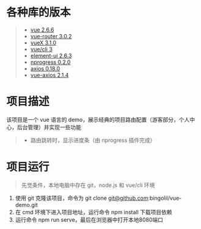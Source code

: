 # 各种库的版本
> * [vue 2.6.6](https://vuejs.bootcss.com/)
> * [vue-router 3.0.2](https://router.vuejs.org/zh/)
> * [vueX 3.1.0](https://vuex.vuejs.org/zh/)
> * [vue/cli 3](https://cli.vuejs.org/zh/)
> * [element-ui 2.6.3](http://element-cn.eleme.io/#/zh-CN)
> * [nprogress 0.2.0](http://ricostacruz.com/nprogress/)
> * [axios 0.18.0](https://www.npmjs.com/package/axios)
> * [vue-axios 2.1.4](https://www.npmjs.com/package/vue-axios)

# 项目描述
该项目是一个 vue 语言的 demo，展示经典的项目路由配置（游客部分，个人中心，后台管理）并实现一些功能

> * 路由跳转时，显示进度条（由 nprogress 插件完成）

# 项目运行
 > 先觉条件，本地电脑中存在 git，node.js 和 vue/cli 环境

 1. 使用 git 克隆该项目，命令为 git clone git@github.com:bingolil/vue-demo.git
 2. 在 cmd 环境下进入项目地址，运行命令 npm install 下载项目依赖
 3. 运行命令 npm run serve，最后在浏览器中打开本地8080端口